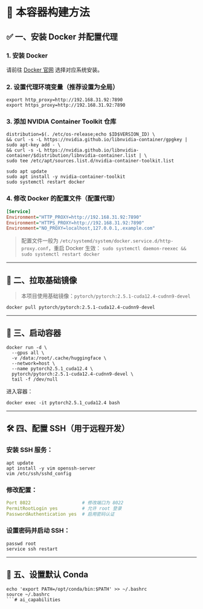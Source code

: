 # 🐳 本容器构建方法

## ✅ 一、安装 Docker 并配置代理

### 1. 安装 Docker

请前往 [Docker 官网](https://docs.docker.com/get-docker/) 选择对应系统安装。

### 2. 设置代理环境变量（推荐设置为全局）

```shell
export http_proxy=http://192.168.31.92:7890
export https_proxy=http://192.168.31.92:7890
```

### 3. 添加 NVIDIA Container Toolkit 仓库

```shell
distribution=$(. /etc/os-release;echo $ID$VERSION_ID) \
&& curl -s -L https://nvidia.github.io/libnvidia-container/gpgkey | sudo apt-key add - \
&& curl -s -L https://nvidia.github.io/libnvidia-container/$distribution/libnvidia-container.list | \
sudo tee /etc/apt/sources.list.d/nvidia-container-toolkit.list

sudo apt update
sudo apt install -y nvidia-container-toolkit
sudo systemctl restart docker
```

### 4. 修改 Docker 的配置文件（配置代理）

```ini
[Service]
Environment="HTTP_PROXY=http://192.168.31.92:7890"
Environment="HTTPS_PROXY=http://192.168.31.92:7890"
Environment="NO_PROXY=localhost,127.0.0.1,.example.com"
```

> 配置文件一般为 `/etc/systemd/system/docker.service.d/http-proxy.conf`，重启 Docker 生效：
> `sudo systemctl daemon-reexec && sudo systemctl restart docker`

---

## 🧊 二、拉取基础镜像

> 本项目使用基础镜像：`pytorch/pytorch:2.5.1-cuda12.4-cudnn9-devel`

```shell
docker pull pytorch/pytorch:2.5.1-cuda12.4-cudnn9-devel
```

---

## 🚀 三、启动容器

```shell
docker run -d \
  --gpus all \
  -v /data:/root/.cache/huggingface \
  --network=host \
  --name pytorch2.5.1_cuda12.4 \
  pytorch/pytorch:2.5.1-cuda12.4-cudnn9-devel \
  tail -f /dev/null
```

进入容器：

```shell
docker exec -it pytorch2.5.1_cuda12.4 bash
```

---

## 🛠️ 四、配置 SSH（用于远程开发）

### 安装 SSH 服务：

```shell
apt update
apt install -y vim openssh-server
vim /etc/ssh/sshd_config
```

### 修改配置：

```yaml
Port 8022                   # 修改端口为 8022
PermitRootLogin yes         # 允许 root 登录
PasswordAuthentication yes  # 启用密码认证
```

### 设置密码并启动 SSH：

```shell
passwd root
service ssh restart
```

---

## 🧬 五、设置默认 Conda

```shell
echo 'export PATH=/opt/conda/bin:$PATH' >> ~/.bashrc
source ~/.bashrc
```# ai_capabilities
